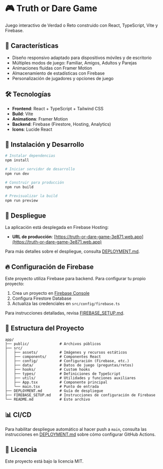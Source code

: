 # 🎮 Truth or Dare Game

Juego interactivo de Verdad o Reto construido con React, TypeScript, Vite y Firebase.

## 🌟 Características

- Diseño responsivo adaptado para dispositivos móviles y de escritorio
- Múltiples modos de juego: Familiar, Amigos, Adultos y Parejas
- Animaciones fluidas con Framer Motion
- Almacenamiento de estadísticas con Firebase
- Personalización de jugadores y opciones de juego

## 🛠️ Tecnologías

- **Frontend**: React + TypeScript + Tailwind CSS
- **Build**: Vite
- **Animations**: Framer Motion
- **Backend**: Firebase (Firestore, Hosting, Analytics)
- **Icons**: Lucide React

## 🚀 Instalación y Desarrollo

```bash
# Instalar dependencias
npm install

# Iniciar servidor de desarrollo
npm run dev

# Construir para producción
npm run build

# Previsualizar la build
npm run preview
```

## 📱 Despliegue

La aplicación está desplegada en Firebase Hosting:

- **URL de producción**: [https://truth-or-dare-game-3e871.web.app](https://truth-or-dare-game-3e871.web.app)

Para más detalles sobre el despliegue, consulta [DEPLOYMENT.md](./DEPLOYMENT.md).

## 🔥 Configuración de Firebase

Este proyecto utiliza Firebase para backend. Para configurar tu propio proyecto:

1. Crea un proyecto en [Firebase Console](https://console.firebase.google.com/)
2. Configura Firestore Database
3. Actualiza las credenciales en `src/config/firebase.ts`

Para instrucciones detalladas, revisa [FIREBASE_SETUP.md](./FIREBASE_SETUP.md).
## 🧩 Estructura del Proyecto

```
app/
├── public/              # Archivos públicos
├── src/
│   ├── assets/          # Imágenes y recursos estáticos
│   ├── components/      # Componentes React
│   ├── config/          # Configuración (Firebase, etc.)
│   ├── data/            # Datos de juego (preguntas/retos)
│   ├── hooks/           # Custom hooks
│   ├── types/           # Definiciones de TypeScript
│   ├── utils/           # Utilidades y funciones auxiliares
│   ├── App.tsx          # Componente principal
│   └── main.tsx         # Punto de entrada
├── DEPLOYMENT.md        # Guía de despliegue
├── FIREBASE_SETUP.md    # Instrucciones de configuración de Firebase
└── README.md            # Este archivo
```

## 📊 CI/CD

Para habilitar despliegue automático al hacer push a `main`, consulta las instrucciones en [DEPLOYMENT.md](./DEPLOYMENT.md) sobre cómo configurar GitHub Actions.

## 📜 Licencia

Este proyecto está bajo la licencia MIT.
```
